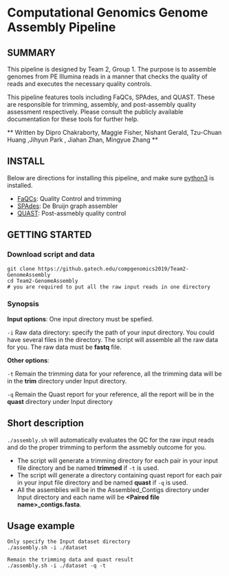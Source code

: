 # Computational Genomics Genome Assembly Pipeline

## SUMMARY

This pipeline is designed by Team 2, Group 1. The purpose is to assemble genomes from PE Illumina reads
in a manner that checks the quality of reads and executes the necessary quality controls. 

This pipeline features tools including FaQCs, SPAdes, and QUAST. These are responsible for trimming, assembly,
and post-assembly quality assessment respectively. Please consult the publicly available documentation for 
these tools for further help.

** Written by Dipro Chakraborty, Maggie Fisher, Nishant Gerald, Tzu-Chuan Huang ,Jihyun Park , Jiahan Zhan, Mingyue
Zhang ** 

## INSTALL


Below are directions for installing this pipeline, and make sure [python3](https://www.python.org/download/releases/3.0/) is installed.

* [FaQCs](https://github.com/LANL-Bioinformatics/FaQCs): Quality Control and trimming
* [SPAdes](http://cab.spbu.ru/software/spades/): De Bruijn graph assembler
* [QUAST](http://quast.sourceforge.net/quast): Post-assmebly quality control

## GETTING STARTED
### Download script and data
```
git clone https://github.gatech.edu/compgenomics2019/Team2-GenomeAssembly
cd Team2-GenomeAssembly
# you are required to put all the raw input reads in one directory 
```
### Synopsis

**Input options**: One input directory must be spefied.

`-i` Raw data directory: specify the path of your input directory. You could have several files in the directory. The script will assemble all the raw data for you. The raw data must be **fastq** file.


**Other options**: 

`-t` Remain the trimming data for your reference, all the trimming data will be in the **trim** directory under Input directory.

`-q` Remain the Quast report for your reference, all the report will be in the **quast** directory under Input directory

## Short description
`./assembly.sh` will automatically evaluates the QC for the raw input reads  and do the proper trimming to perform the assmebly outcome for you. 

* The script will generate a trimming directory for each pair in your input file directory and be named  **trimmed** if `-t` is used.
* The script will generate a directory containing quast report for each pair in your input file directory and be named  **quast** if `-q` is used.
* All the assemblies will be in the Assembled\_Contigs directory under Input directory and each name will be  **\<Paired file name\>\_contigs.fasta**.



## Usage example

```
Only specify the Input dataset directory 
./assembly.sh -i ./dataset 

Remain the trimming data and quast result
./assembly.sh -i ./dataset -q -t
```